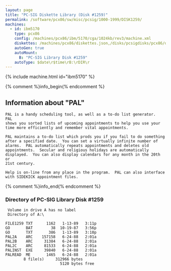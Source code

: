 ```yaml
---
layout: page
title: "PC-SIG Diskette Library (Disk #1259)"
permalink: /software/pcx86/sw/misc/pcsig/1000-1999/DISK1259/
machines:
  - id: ibm5170
    type: pcx86
    config: /machines/pcx86/ibm/5170/cga/1024kb/rev3/machine.xml
    diskettes: /machines/pcx86/diskettes.json,/disks/pcsigdisks/pcx86/diskettes.json
    autoGen: true
    autoMount:
      B: "PC-SIG Library Disk #1259"
    autoType: $date\r$time\rB:\rDIR\r
---
```


{% include machine.html id="ibm5170" %}

{% comment %}info_begin{% endcomment %}

## Information about "PAL"

    PAL is a handy scheduling tool, as well as a to-do list generator.  PAL
    shows you sorted lists of upcoming appointments to help you use your
    time more efficiently and remember vital appointments.
    
    PAL maintains a to-do list which prods you if you fail to do something
    after a specified date.  You can set a virtually infinite number of
    alarms.  PAL automatically repeats appointments and deletes old
    appointments.  Secular and religious holidays are automatically
    displayed.  You can also display calendars for any month in the 20th or
    21st century.
    
    Help is on-line from any place in the program.  PAL can also interface
    with SIDEKICK appointment files.
{% comment %}info_end{% endcomment %}


### Directory of PC-SIG Library Disk #1259

     Volume in drive A has no label
     Directory of A:\

    FILE1259 TXT      1162   1-13-89   3:11p
    GO       BAT        38  10-19-87   3:56p
    GO       TXT       386   1-13-89   3:10p
    PAL2A    ARC    157158   6-24-88   2:01a
    PAL2B    ARC     31384   6-24-88   2:01a
    PAL2C    ARC     81533   6-24-88   2:01a
    PALINST  EXE     39840   6-24-88   2:01a
    PALREAD  ME       1465   6-24-88   2:01a
            8 file(s)     312966 bytes
                            5120 bytes free
